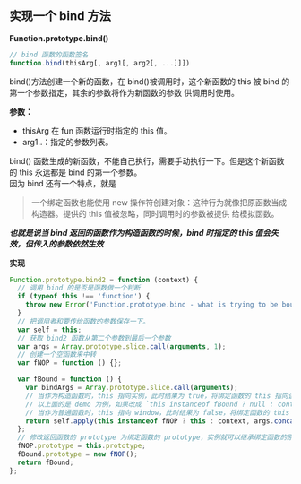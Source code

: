 ## 实现一个 bind 方法

**Function.prototype.bind()**

```js
// bind 函数的函数签名
function.bind(thisArg[, arg1[, arg2[, ...]]])
```

bind()方法创建一个新的函数，在 bind()被调用时，这个新函数的 this 被 bind 的第一个参数指定，其余的参数将作为新函数的参数
供调用时使用。

**参数：**

- thisArg 在 fun 函数运行时指定的 this 值。
- arg1..：指定的参数列表。

bind() 函数生成的新函数，不能自己执行，需要手动执行一下。但是这个新函数的 this 永远都是 bind 的第一个参数。  
因为 bind 还有一个特点，就是

> 一个绑定函数也能使用 new 操作符创建对象：这种行为就像把原函数当成构造器。提供的 this 值被忽略，同时调用时的参数被提供
> 给模拟函数。

**_也就是说当 bind 返回的函数作为构造函数的时候，bind 时指定的 this 值会失效，但传入的参数依然生效_**

**实现**

```js
Function.prototype.bind2 = function (context) {
  // 调用 bind 的是否是函数做一个判断
  if (typeof this !== 'function') {
    throw new Error('Function.prototype.bind - what is trying to be bound is not callable');
  }
  // 把调用者和要传给函数的参数保存一下。
  var self = this;
  // 获取 bind2 函数从第二个参数到最后一个参数
  var args = Array.prototype.slice.call(arguments, 1);
  // 创建一个空函数来中转
  var fNOP = function () {};

  var fBound = function () {
    var bindArgs = Array.prototype.slice.call(arguments);
    // 当作为构造函数时，this 指向实例，此时结果为 true，将绑定函数的 this 指向该实例，可以让实例获得来自绑定函数的值
    // 以上面的是 demo 为例，如果改成 `this instanceof fBound ? null : context`，实例只是一个空对象，将 null 改成 this ，实例会具有 habit 属性
    // 当作为普通函数时，this 指向 window，此时结果为 false，将绑定函数的 this 指向 context
    return self.apply(this instanceof fNOP ? this : context, args.concat(bindArgs));
  };
  // 修改返回函数的 prototype 为绑定函数的 prototype，实例就可以继承绑定函数的原型中的值
  fNOP.prototype = this.prototype;
  fBound.prototype = new fNOP();
  return fBound;
};
```
